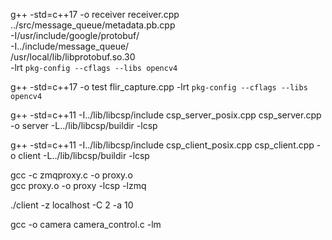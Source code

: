 g++ -std=c++17 -o receiver receiver.cpp ../src/message_queue/metadata.pb.cpp \
    -I/usr/include/google/protobuf/ \
    -I../include/message_queue/ \
    /usr/local/lib/libprotobuf.so.30 \
    -lrt `pkg-config --cflags --libs opencv4`


g++ -std=c++17 -o test flir_capture.cpp -lrt `pkg-config --cflags --libs opencv4`

g++ -std=c++11 -I../lib/libcsp/include csp_server_posix.cpp csp_server.cpp -o server -L../lib/libcsp/buildir -lcsp

g++ -std=c++11 -I../lib/libcsp/include csp_client_posix.cpp csp_client.cpp -o client -L../lib/libcsp/buildir -lcsp

gcc -c zmqproxy.c -o proxy.o \
 gcc proxy.o -o proxy -lcsp -lzmq

 ./client -z localhost -C 2 -a 10


 gcc -o camera camera_control.c -lm